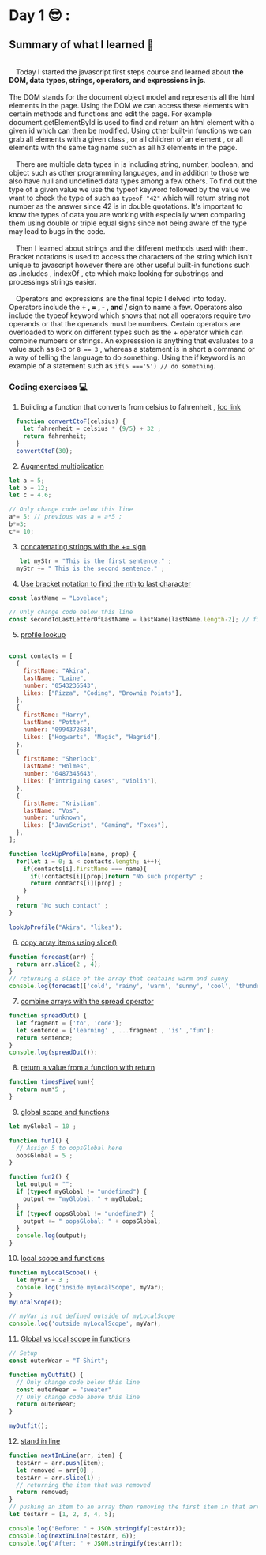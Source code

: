 # Day 1 😎 : 

## Summary of what I learned 📢
\
&emsp;Today I started the javascript first steps course and learned about **the DOM, data types, strings, operators, and expressions in js**.
\
\
The DOM stands for the document object model and represents all the html elements in the page. Using the DOM we can access these elements with certain methods and functions and edit the page. For example document.getElementById is used to find and return an html element with a given id which can then be modified. Using other built-in functions we can grab all elements with a given class , or all children of an element , or all elements with the same tag name such as all h3 elements in the page.\
\
&emsp;There are multiple data types in js including string, number, boolean, and object such as other programming languages, and in addition to those we also have null and undefined data types among a few others. To find out the type of a given value we use the typeof keyword followed by the value we want to check the type of such as `typeof "42"` which will return string not number as the answer since 42 is in double quotations. It's important to know the types of data you are working with especially when comparing them using double or triple equal signs since not being aware of the type may lead to bugs in the code.\
\
&emsp;Then I learned about strings and the different methods used with them. Bracket notations is used to access the characters of the string which isn't unique to javascript however there are other useful built-in functions such as .includes , indexOf , etc which make looking for substrings and processings strings easier.
\
\
&emsp;Operators and expressions are the final topic I delved into today. Operators include the **+ , = , - , and /** sign to name a few. Operators also include the typeof keyword which shows that not all operators require two operands or that the operands must be numbers. Certain operators are overloaded to work on different types such as the + operator which can combine numbers or strings. An expresssion is anything that evaluates to a value such as `8+3` or `8 == 3` , whereas a statement is in short a command or a way of telling the language to do something. Using the if keyword is an example of a statement such as ` if(5 ==='5') // do something `.

### Coding exercises 💻
1. Building a function that converts from celsius to fahrenheit , [fcc link](https://www.freecodecamp.org/learn/javascript-algorithms-and-data-structures/basic-algorithm-scripting/convert-celsius-to-fahrenheit)
```javascript
  function convertCtoF(celsius) {
    let fahrenheit = celsius * (9/5) + 32 ;
    return fahrenheit;
  }
  convertCtoF(30);
```
2. [Augmented multiplication](https://www.freecodecamp.org/learn/javascript-algorithms-and-data-structures/basic-javascript/compound-assignment-with-augmented-multiplication)
 ```javascript
let a = 5;
let b = 12;
let c = 4.6;

// Only change code below this line
a*= 5; // previous was a = a*5 ;
b*=3;
c*= 10;
```
3. [concatenating strings with the += sign](https://www.freecodecamp.org/learn/javascript-algorithms-and-data-structures/basic-javascript/concatenating-strings-with-the-plus-equals-operator)
```javascript
   let myStr = "This is the first sentence." ;
  myStr += " This is the second sentence." ;
```
4. [Use bracket notation to find the nth to last character](https://www.freecodecamp.org/learn/javascript-algorithms-and-data-structures/basic-javascript/use-bracket-notation-to-find-the-nth-to-last-character-in-a-string)
```javascript
const lastName = "Lovelace";

// Only change code below this line
const secondToLastLetterOfLastName = lastName[lastName.length-2]; // finding the second-to-last character
 ```
5. [profile lookup](https://www.freecodecamp.org/learn/javascript-algorithms-and-data-structures/basic-javascript/profile-lookup)
```javascript

const contacts = [
  {
    firstName: "Akira",
    lastName: "Laine",
    number: "0543236543",
    likes: ["Pizza", "Coding", "Brownie Points"],
  },
  {
    firstName: "Harry",
    lastName: "Potter",
    number: "0994372684",
    likes: ["Hogwarts", "Magic", "Hagrid"],
  },
  {
    firstName: "Sherlock",
    lastName: "Holmes",
    number: "0487345643",
    likes: ["Intriguing Cases", "Violin"],
  },
  {
    firstName: "Kristian",
    lastName: "Vos",
    number: "unknown",
    likes: ["JavaScript", "Gaming", "Foxes"],
  },
];

function lookUpProfile(name, prop) {
  for(let i = 0; i < contacts.length; i++){
    if(contacts[i].firstName === name){
      if(!contacts[i][prop])return "No such property" ;
      return contacts[i][prop] ;
    }
  }
  return "No such contact" ;
}

lookUpProfile("Akira", "likes");
```
6. [copy array items using slice()](https://www.freecodecamp.org/learn/javascript-algorithms-and-data-structures/basic-data-structures/copy-array-items-using-slice)
```javascript
function forecast(arr) {
  return arr.slice(2 , 4);
}
// returning a slice of the array that contains warm and sunny
console.log(forecast(['cold', 'rainy', 'warm', 'sunny', 'cool', 'thunderstorms']));
```
7. [combine arrays with the spread operator](https://www.freecodecamp.org/learn/javascript-algorithms-and-data-structures/basic-data-structures/combine-arrays-with-the-spread-operator)
```javascript
function spreadOut() {
  let fragment = ['to', 'code'];
  let sentence = ['learning' , ...fragment , 'is' ,'fun']; 
  return sentence;
}
console.log(spreadOut());
```
8. [return a value from a function with return](https://www.freecodecamp.org/learn/javascript-algorithms-and-data-structures/basic-javascript/return-a-value-from-a-function-with-return)
```javascript
function timesFive(num){
  return num*5 ;
}
```
9. [global scope and functions](https://www.freecodecamp.org/learn/javascript-algorithms-and-data-structures/basic-javascript/global-scope-and-functions)
```javascript
let myGlobal = 10 ;

function fun1() {
  // Assign 5 to oopsGlobal here
  oopsGlobal = 5 ;
}

function fun2() {
  let output = "";
  if (typeof myGlobal != "undefined") {
    output += "myGlobal: " + myGlobal;
  }
  if (typeof oopsGlobal != "undefined") {
    output += " oopsGlobal: " + oopsGlobal;
  }
  console.log(output);
}
```
10. [local scope and functions](https://www.freecodecamp.org/learn/javascript-algorithms-and-data-structures/basic-javascript/local-scope-and-functions)
```javascript
function myLocalScope() {
  let myVar = 3 ;
  console.log('inside myLocalScope', myVar);
}
myLocalScope();

// myVar is not defined outside of myLocalScope
console.log('outside myLocalScope', myVar);
```
11. [Global vs local scope in functions](https://www.freecodecamp.org/learn/javascript-algorithms-and-data-structures/basic-javascript/global-vs--local-scope-in-functions)
```javascript
// Setup
const outerWear = "T-Shirt";

function myOutfit() {
  // Only change code below this line
  const outerWear = "sweater"
  // Only change code above this line
  return outerWear;
}

myOutfit();
```

12. [stand in line](https://www.freecodecamp.org/learn/javascript-algorithms-and-data-structures/basic-javascript/stand-in-line)
```javascript
function nextInLine(arr, item) {
  testArr = arr.push(item);
  let removed = arr[0] ;
  testArr = arr.slice(1) ;
  // returning the item that was removed
  return removed;
}
// pushing an item to an array then removing the first item in that array
let testArr = [1, 2, 3, 4, 5];

console.log("Before: " + JSON.stringify(testArr));
console.log(nextInLine(testArr, 6));
console.log("After: " + JSON.stringify(testArr));
```




















